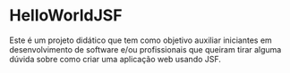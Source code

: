 # HelloWorldJSF
Este é um projeto didático que tem como objetivo auxiliar iniciantes em desenvolvimento de software e/ou profissionais que queiram tirar alguma dúvida sobre como criar uma aplicação web usando JSF.
